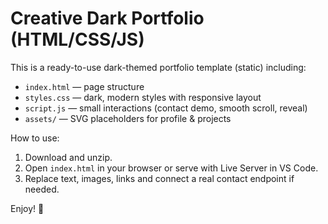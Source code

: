 # Creative Dark Portfolio (HTML/CSS/JS)
This is a ready-to-use dark-themed portfolio template (static) including:
- `index.html` — page structure
- `styles.css` — dark, modern styles with responsive layout
- `script.js` — small interactions (contact demo, smooth scroll, reveal)
- `assets/` — SVG placeholders for profile & projects

How to use:
1. Download and unzip.
2. Open `index.html` in your browser or serve with Live Server in VS Code.
3. Replace text, images, links and connect a real contact endpoint if needed.

Enjoy! 🚀

